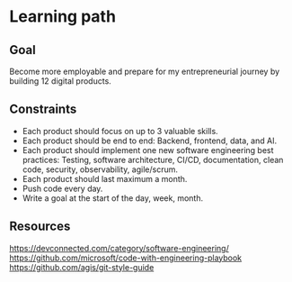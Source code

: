 # Learning path 

## Goal 
Become more employable and prepare for my entrepreneurial journey by building 12
digital products. 

## Constraints
* Each product should focus on up to 3 valuable skills.
* Each product should be end to end: Backend, frontend, data, and AI. 
* Each product should implement one new software engineering best practices: Testing,
software architecture, CI/CD, documentation, clean code, security,
observability, agile/scrum.
* Each product should last maximum a month. 
* Push code every day.
* Write a goal at the start of the day, week, month. 

## Resources
https://devconnected.com/category/software-engineering/
https://github.com/microsoft/code-with-engineering-playbook
https://github.com/agis/git-style-guide

